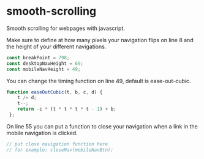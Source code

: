 # smooth-scrolling
Smooth scrolling for webpages with javascript.

Make sure to define at how many pixels your navigation flips on line 8 and the height of your different navigations.
```javascript
const breakPoint = 798;
const desktopNavHeight = 69;
const mobileNavHeight = 49;
```

You can change the timing function on line 49, default is ease-out-cubic.
```javascript
function easeOutCubic(t, b, c, d) {
    t /= d;
    t--;
    return -c * (t * t * t * t - 1) + b;
 };
```

On line 55 you can put a function to close your navigation when a link in the mobile navigation is clicked.
```javascript
// put close navigation function here
// for example: closeNav(mobileNavBtn);
```
